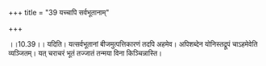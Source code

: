 +++
title = "39 यच्चापि सर्वभूतानाम्"

+++
  
  
।।10.39।। यदिति। यत्सर्वभूतानां बीजमुत्पत्तिकारणं तदपि अहमेव। अपिशब्देन
योनिस्तद्रूपं चाऽहमेवेति व्यञ्जितम्। यत् चराचरं भूतं तज्जातं तन्मया विना
किञ्चिन्नास्ति।  
  
